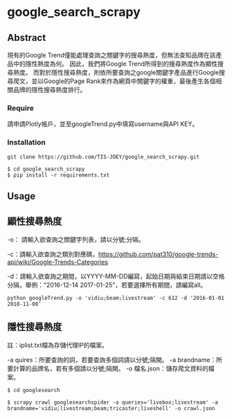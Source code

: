 # google_search_scrapy
## Abstract
現有的Google Trend僅能處理查詢之關鍵字的搜尋熱度，但無法查知品牌在該產品中的隱性熱度為何。
因此，我們將Google Trend所得到的搜尋熱度作為顯性搜尋熱度。
而對於隱性搜尋熱度，則依所要查詢之google關鍵字產品進行Google搜尋爬文，並以Google的Page Rank來作為網頁中關鍵字的權重，最後產生各個相關品牌的隱性搜尋熱度排行。

### Require
請申請Plotly帳戶，並至googleTrend.py中填寫username與API KEY。


### Installation
```
git clone https://github.com/TIS-JOEY/google_search_scrapy.git
```
```
$ cd google_search_scrapy
$ pip install -r requirements.txt
```

## Usage
## 顯性搜尋熱度

-o： 請輸入欲查詢之關鍵字列表，請以分號;分隔。

-c：請輸入欲查詢之類別對應碼，https://github.com/pat310/google-trends-api/wiki/Google-Trends-Categories

-d：請輸入欲查詢之期間，以YYYY-MM-DD編寫，起始日期與結束日期請以空格分隔，舉例："2016-12-14 2017-01-25"，若要選擇所有期間，請編寫all。


```
python googleTrend.py -o 'vidiu;beam;livestream' -c 612 -d '2016-01-01 2018-11-08'
```
## 隱性搜尋熱度
註：iplist.txt檔為存儲代理IP的檔案。

-a quires：所要查詢的詞，若要查詢多個詞請以分號;隔開。
-a brandname：所要計算的品牌名，若有多個請以分號;隔開。
-o 檔名.json：儲存爬文資料的檔案。
```
$ cd googlesearch

$ scrapy crawl googlesearchspider -a queries='livebox;livestream' -a brandname='vidiu;livestream;beam;tricaster;liveshell' -o crawl.json
```



